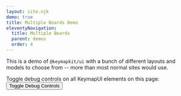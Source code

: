 ```yaml
---
layout: site.njk
demo: true
title: Multiple Boards Demo
eleventyNavigation:
  title: Multiple Boards
  parent: demos
  order: 4
---
```


This is a demo of `@keymapkit/ui` with a bunch of different layouts and models to choose from --
more than most normal sites would use.

Toggle debug controls on all KeymapUI elements on this page:
<button onclick="toggleAllKeymapUiDebug()">Toggle Debug Controls</button>

<div id="app"></div>

<script type="module">
  import { KeymapTitleScreenLayoutSimple } from "/keymaps/title-screen-layout-simple.js";
  import { KeymapTitleScreenLayoutManyLayer } from "/keymaps/title-screen-layout-manylayer.js";
  import { Planck48ExampleLayout } from "/keymaps/planck48-example-layout.js";
  import "@keymapkit/keyboard.ergodox";
  import { MicahErgodoxLayout } from "@keymapkit/examples";
  const app = document.getElementById("app");
  const keymapUi = document.createElement("keymap-ui");
  const availableKeymaps = [
    Planck48ExampleLayout,
    Planck48ExampleLayout.model.blankKeymap,
    KeymapTitleScreenLayoutSimple,
    KeymapTitleScreenLayoutSimple.model.blankKeymap,
    KeymapTitleScreenLayoutManyLayer,
    KeymapTitleScreenLayoutManyLayer.model.blankKeymap,
    MicahErgodoxLayout,
    MicahErgodoxLayout.model.blankKeymap,
  ];
  keymapUi.setAttribute("id", "keymap-title");
  keymapUi.setAttribute("show-debug", "true");
  keymapUi.setAttribute("query-prefix", "keymap");
  keymapUi.setModelsAndMaps(availableKeymaps);
  keymapUi.setAttribute("keymap-id", "title-screen-map-simple");
  app.appendChild(keymapUi);
</script>
